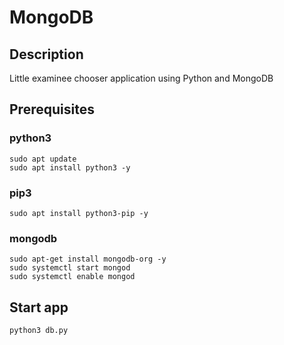 # MongoDB

## Description

Little examinee chooser application using Python and MongoDB

## Prerequisites

### python3

```
sudo apt update
sudo apt install python3 -y
```

### pip3

```
sudo apt install python3-pip -y
```

### mongodb

```
sudo apt-get install mongodb-org -y
sudo systemctl start mongod
sudo systemctl enable mongod
```

## Start app

```
python3 db.py
``` 
